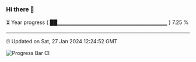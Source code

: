 ### Hi there 👋

⏳ Year progress { ██▁▁▁▁▁▁▁▁▁▁▁▁▁▁▁▁▁▁▁▁▁▁▁▁▁▁▁▁ } 7.25 %

---

⏰ Updated on Sat, 27 Jan 2024 12:24:52 GMT

![Progress Bar CI](https://github.com/liununu/liununu/workflows/Progress%20Bar%20CI/badge.svg)
